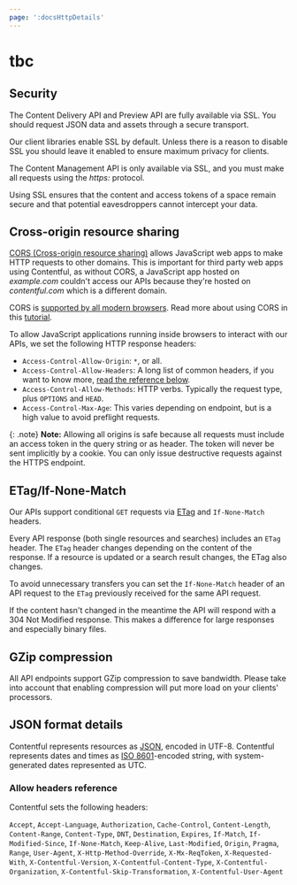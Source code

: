 ```yaml
---
page: ':docsHttpDetails'
---
```


# tbc

## Security

The Content Delivery API and Preview API are fully available via SSL. You should request JSON data and assets through a secure transport.

Our client libraries enable SSL by default. Unless there is a reason to disable SSL you should leave it enabled to ensure maximum privacy for clients.

The Content Management API is only available via SSL, and you must make all requests using the _https:_ protocol.

Using SSL ensures that the content and access tokens of a space remain secure and that potential eavesdroppers cannot intercept your data.

## Cross-origin resource sharing

[CORS (Cross-origin resource sharing)](https://en.wikipedia.org/wiki/Cross-origin_resource_sharing) allows JavaScript web apps to make HTTP requests to other domains. This is important for third party web apps using Contentful, as without CORS, a JavaScript app hosted on _example.com_ couldn't access our APIs because they're hosted on _contentful.com_ which is a different domain.

CORS is [supported by all modern browsers](http://caniuse.com/cors). Read more about using CORS in this [tutorial](http://www.html5rocks.com/en/tutorials/cors/).

To allow JavaScript applications running inside browsers to interact with our APIs, we set the following HTTP response headers:

- `Access-Control-Allow-Origin`: `*`, or all.
- `Access-Control-Allow-Headers`: A long list of common headers, if you want to know more, [read the reference below](#allow-headers).
- `Access-Control-Allow-Methods`: HTTP verbs. Typically the request type, plus `OPTIONS` and `HEAD`.
- `Access-Control-Max-Age`: This varies depending on endpoint, but is a high value to avoid preflight requests.

{: .note}
**Note:** Allowing all origins is safe because all requests must include an access token in the query string or as header. The token will never be sent implicitly by a cookie. You can only issue destructive requests against the HTTPS endpoint.

## ETag/If-None-Match

Our APIs support conditional `GET` requests via [ETag](https://en.wikipedia.org/wiki/HTTP_ETag) and `If-None-Match` headers.

Every API response (both single resources and searches) includes an `ETag` header. The `ETag` header changes depending on the content of the response. If a resource is updated or a search result changes, the ETag also changes.

To avoid unnecessary transfers you can set the `If-None-Match` header of an API request to the `ETag` previously received for the same API request.

If the content hasn't changed in the meantime the API will respond with a 304 Not Modified response. This makes a difference for large responses and especially binary files.

## GZip compression

All API endpoints support GZip compression to save bandwidth. Please take into account that enabling compression will put more load on your clients' processors.

## JSON format details

Contentful represents resources as [JSON](http://json.org), encoded in UTF-8. Contentful represents dates and times as [ISO 8601](https://en.wikipedia.org/wiki/ISO_8601)-encoded string, with system-generated dates represented as UTC.

### Allow headers reference <a id="allow-headers"></a>

Contentful sets the following headers:

`Accept`, `Accept-Language`, `Authorization`, `Cache-Control`, `Content-Length`, `Content-Range`, `Content-Type`, `DNT`, `Destination`, `Expires`, `If-Match`, `If-Modified-Since`, `If-None-Match`, `Keep-Alive`, `Last-Modified`, `Origin`, `Pragma`, `Range`, `User-Agent`, `X-Http-Method-Override`, `X-Mx-ReqToken`, `X-Requested-With`, `X-Contentful-Version`, `X-Contentful-Content-Type`, `X-Contentful-Organization`, `X-Contentful-Skip-Transformation`, `X-Contentful-User-Agent`
